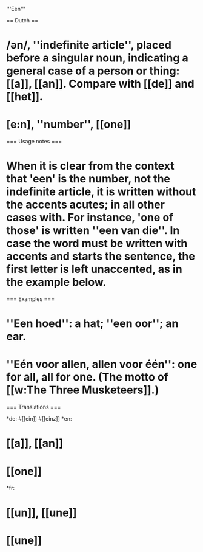 '''Een''' 

== Dutch ==

# /ən/, ''indefinite article'', placed before a singular noun, indicating a general case of a person or thing: [[a]], [[an]]. Compare with [[de]] and [[het]].

# [e:n], ''number'', [[one]]

=== Usage notes ===

#
# When it is clear from the context that 'een' is the number, not the indefinite article, it is written without the accents acutes; in all other cases with. For instance, 'one of those' is written ''een van die''. In case the word must be written with accents and starts the sentence, the first letter is left unaccented, as in the example below.

=== Examples === 

# ''Een hoed'': a hat; ''een oor''; an ear.
# ''Eén voor allen, allen voor één'': one for all, all for one. (The motto of [[w:The Three Musketeers]].)

=== Translations ===

*de:
#[[ein]]
#[[einz]]
*en: 
# [[a]], [[an]]
# [[one]]
*fr:
# [[un]], [[une]]
# [[une]]